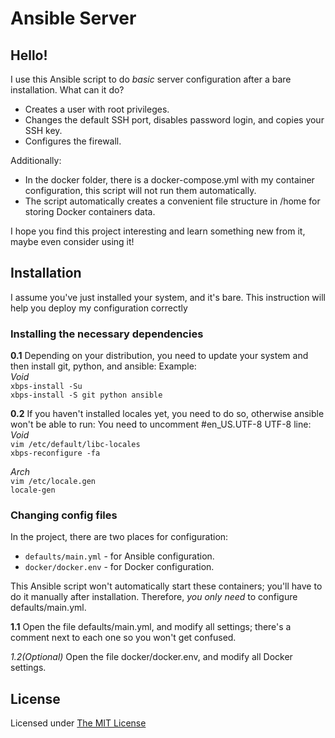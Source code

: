 # Ansible Server
## Hello! 
I use this Ansible script to do *basic* server configuration after a bare installation. What can it do?

* Creates a user with root privileges.
* Changes the default SSH port, disables password login, and copies your SSH key.
* Configures the firewall.

Additionally:

* In the docker folder, there is a docker-compose.yml with my container configuration, this script will not run them automatically.
* The script automatically creates a convenient file structure in /home for storing Docker containers data.

I hope you find this project interesting and learn something new from it, maybe even consider using it!

## Installation
I assume you've just installed your system, and it's bare. This instruction will help you deploy my configuration correctly

### Installing the necessary dependencies
**0.1** Depending on your distribution, you need to update your system and then install git, python, and ansible:
Example:\
*Void*\
`xbps-install -Su`\
`xbps-install -S git python ansible`

**0.2** If you haven't installed locales yet, you need to do so, otherwise ansible won't be able to run:
You need to uncomment #en_US.UTF-8 UTF-8 line:\
*Void*\
`vim /etc/default/libc-locales`\
`xbps-reconfigure -fa`

*Arch*\
`vim /etc/locale.gen`\
`locale-gen`

### Changing config files
In the project, there are two places for configuration:

* `defaults/main.yml` - for Ansible configuration.
* `docker/docker.env` - for Docker configuration.

This Ansible script won't automatically start these containers; you'll have to do it manually after installation. Therefore, *you only need* to configure defaults/main.yml.

**1.1** Open the file defaults/main.yml, and modify all settings; there's a comment next to each one so you won't get confused.

*1.2(Optional)* Open the file docker/docker.env, and modify all Docker settings.


## License
Licensed under [The MIT License](https://opensource.org/license/mit/)
